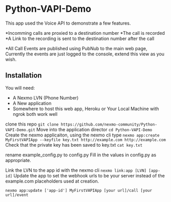 # Python-VAPI-Demo

This app used the Voice API to demonstrate a few features.

*Incomming calls are proxied to a destination number
*The call is recorded
*A Link to the recording is sent to the destination number after the call

*All Call Events are published using PubNub to the main web page, Currently the events are just logged to the console, extend this view as you wish.

## Installation
You will need:
* A Nexmo LVN (Phone Number)
* A New application
* Somewhere to host this web app, Heroku or Your Local Machine with ngrok both work well

clone this repo `git clone https://github.com/nexmo-community/Python-VAPI-Demo.git`
Move into the application director `cd Python-VAPI-Demo`
Create the nexmo applicaiton, using the nexmo cli type `nexmo app:create MyFirstVAPIApp --keyfile key.txt http://example.com http://example.com`
Check that the private key has been saved to key.txt `cat key.txt`

rename example_config.py to config.py
Fill in the values in config.py as appropriate.

Link the LVN to the app id with the nexmo cli `nexmo link:app [LVN] [app-id]`
Update the app to set the webhook urls to be your server instead of the example.com placeholders used at creation.

`nexmo app:update ['app-id'] MyFirstVAPIApp [your url]/call [your url]/event`

